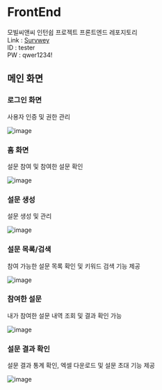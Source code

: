 # FrontEnd

모빌씨앤씨 인턴쉽 프로젝트 프론트엔드 레포지토리  
Link : [Survwey](http://218.55.79.80)  
ID : tester  
PW : qwer1234!

## 메인 화면

### 로그인 화면

사용자 인증 및 권한 관리

![image](https://github.com/user-attachments/assets/ee4aa78c-6f37-4118-ab7e-6c561acd9e4d)

### 홈 화면

설문 참여 및 참여한 설문 확인

![image](https://github.com/user-attachments/assets/92c4ca86-8d31-431e-a022-2355421d5108)

### 설문 생성

설문 생성 및 관리

![image](https://github.com/user-attachments/assets/47f9ce4b-cd1a-44ec-9956-e4411bd07e32)

### 설문 목록/검색

참여 가능한 설문 목록 확인 및 키워드 검색 기능 제공

![image](https://github.com/user-attachments/assets/c2f40efc-31a8-4ec1-9db7-c0dea25fb1b7)

### 참여한 설문

내가 참여한 설문 내역 조회 및 결과 확인 가능

![image](https://github.com/user-attachments/assets/ae223a77-da51-49c5-a65f-454156397608)

### 설문 결과 확인

설문 결과 통계 확인, 엑셀 다운로드 및 설문 초대 기능 제공

![image](https://github.com/user-attachments/assets/415d465b-6a8e-4d24-9ee9-c90721a0bbf1)
